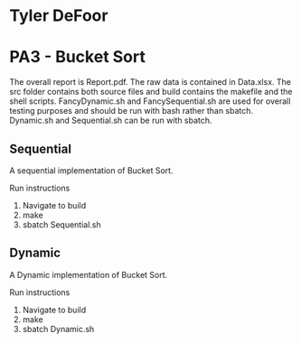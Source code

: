 # Tyler DeFoor
# PA3 - Bucket Sort

The overall report is Report.pdf. The raw data is contained in Data.xlsx. The src folder contains both source files and build contains the makefile and the shell scripts. FancyDynamic.sh and FancySequential.sh are used for overall testing purposes and should be run with bash rather than sbatch. Dynamic.sh and Sequential.sh can be run with sbatch.

## Sequential
A sequential implementation of Bucket Sort. 

Run instructions
1. Navigate to build
2. make
3. sbatch Sequential.sh

## Dynamic
A Dynamic implementation of Bucket Sort. 

Run instructions
1. Navigate to build
2. make
3. sbatch Dynamic.sh